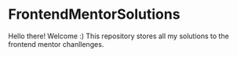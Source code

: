 # FrontendMentorSolutions

Hello there! Welcome :)
This repository stores all my solutions to the frontend mentor chanllenges.
